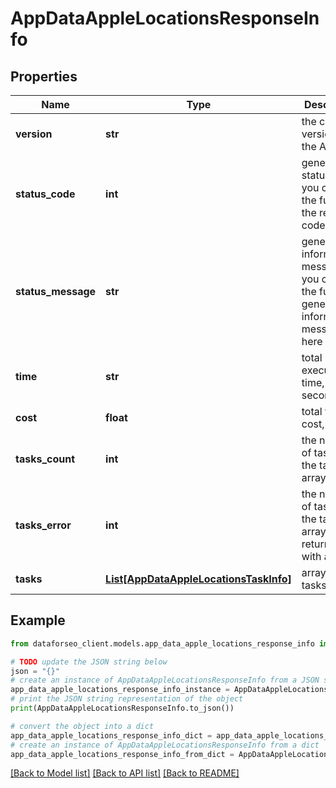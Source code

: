 # AppDataAppleLocationsResponseInfo


## Properties

Name | Type | Description | Notes
------------ | ------------- | ------------- | -------------
**version** | **str** | the current version of the API | [optional] 
**status_code** | **int** | general status code you can find the full list of the response codes here | [optional] 
**status_message** | **str** | general informational message you can find the full list of general informational messages here | [optional] 
**time** | **str** | total execution time, seconds | [optional] 
**cost** | **float** | total tasks cost, USD | [optional] 
**tasks_count** | **int** | the number of tasks in the tasks array | [optional] 
**tasks_error** | **int** | the number of tasks in the tasks array returned with an error | [optional] 
**tasks** | [**List[AppDataAppleLocationsTaskInfo]**](AppDataAppleLocationsTaskInfo.md) | array of tasks | [optional] 

## Example

```python
from dataforseo_client.models.app_data_apple_locations_response_info import AppDataAppleLocationsResponseInfo

# TODO update the JSON string below
json = "{}"
# create an instance of AppDataAppleLocationsResponseInfo from a JSON string
app_data_apple_locations_response_info_instance = AppDataAppleLocationsResponseInfo.from_json(json)
# print the JSON string representation of the object
print(AppDataAppleLocationsResponseInfo.to_json())

# convert the object into a dict
app_data_apple_locations_response_info_dict = app_data_apple_locations_response_info_instance.to_dict()
# create an instance of AppDataAppleLocationsResponseInfo from a dict
app_data_apple_locations_response_info_from_dict = AppDataAppleLocationsResponseInfo.from_dict(app_data_apple_locations_response_info_dict)
```
[[Back to Model list]](../README.md#documentation-for-models) [[Back to API list]](../README.md#documentation-for-api-endpoints) [[Back to README]](../README.md)


